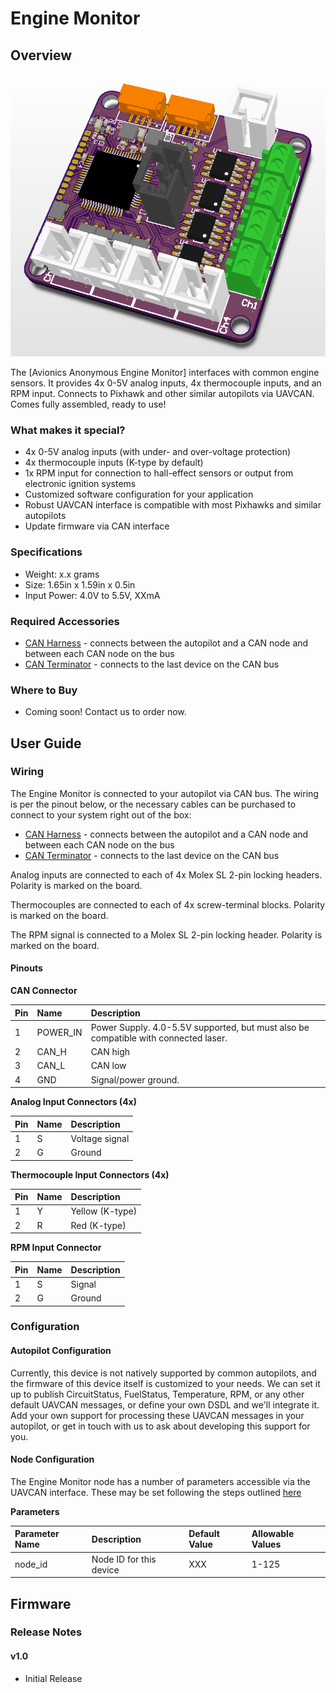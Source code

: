 # Engine Monitor

## Overview

![Engine Monitor](../.gitbook/assets/enginemon_render.png)

The [Avionics Anonymous Engine Monitor] interfaces with common engine sensors. It provides 4x 0-5V analog inputs, 4x thermocouple inputs, and an RPM input. Connects to Pixhawk and other similar autopilots via UAVCAN. Comes fully assembled, ready to use!

### What makes it special?

* 4x 0-5V analog inputs (with under- and over-voltage protection)
* 4x thermocouple inputs (K-type by default)
* 1x RPM input for connection to hall-effect sensors or output from electronic ignition systems
* Customized software configuration for your application
* Robust UAVCAN interface is compatible with most Pixhawks and similar autopilots
* Update firmware via CAN interface

### Specifications

* Weight: x.x grams  
* Size: 1.65in x 1.59in x 0.5in  
* Input Power: 4.0V to 5.5V, XXmA  

### Required Accessories

* [CAN Harness](https://www.tindie.com/products/avionicsanonymous/uavcan-interconnect-cable/) - connects between the autopilot and a CAN node and between each CAN node on the bus
* [CAN Terminator](https://www.tindie.com/products/avionicsanonymous/uavcan-jst-terminator/) - connects to the last device on the CAN bus

### Where to Buy

* Coming soon! Contact us to order now.

## User Guide

### Wiring

The Engine Monitor is connected to your autopilot via CAN bus. The wiring is per the pinout below, or the necessary cables can be purchased to connect to your system right out of the box:

* [CAN Harness](https://www.tindie.com/products/avionicsanonymous/uavcan-interconnect-cable/) - connects between the autopilot and a CAN node and between each CAN node on the bus
* [CAN Terminator](https://www.tindie.com/products/avionicsanonymous/uavcan-jst-terminator/) - connects to the last device on the CAN bus

Analog inputs are connected to each of 4x Molex SL 2-pin locking headers. Polarity is marked on the board.  

Thermocouples are connected to each of 4x screw-terminal blocks. Polarity is marked on the board.  

The RPM signal is connected to a Molex SL 2-pin locking header. Polarity is marked on the board.  

#### Pinouts

**CAN Connector**

| Pin | Name | Description |
| :--- | :--- | :--- |
| 1 | POWER\_IN | Power Supply. 4.0-5.5V supported, but must also be compatible with connected laser. |
| 2 | CAN\_H | CAN high |
| 3 | CAN\_L | CAN low |
| 4 | GND | Signal/power ground. |

**Analog Input Connectors (4x)**

| Pin | Name | Description |
| :--- | :--- | :--- |
| 1 | S | Voltage signal |
| 2 | G | Ground|

**Thermocouple Input Connectors (4x)**

| Pin | Name | Description |
| :--- | :--- | :--- |
| 1 | Y | Yellow (K-type) |
| 2 | R | Red (K-type) |

**RPM Input Connector**

| Pin | Name | Description |
| :--- | :--- | :--- |
| 1 | S | Signal |
| 2 | G | Ground |

### Configuration

#### Autopilot Configuration

Currently, this device is not natively supported by common autopilots, and the firmware of this device itself is customized to your needs. We can set it up to publish CircuitStatus, FuelStatus, Temperature, RPM, or any other default UAVCAN messages, or define your own DSDL and we'll integrate it. Add your own support for processing these UAVCAN messages in your autopilot, or get in touch with us to ask about developing this support for you.

#### Node Configuration

The Engine Monitor node has a number of parameters accessible via the UAVCAN interface. These may be set following the steps outlined [here](../general/parameters.md)

**Parameters**

| Parameter Name | Description | Default Value | Allowable Values |
| :--- | :--- | :--- | :--- |
| node\_id | Node ID for this device | XXX | 1-125 |

## Firmware

### Release Notes

#### v1.0

* Initial Release